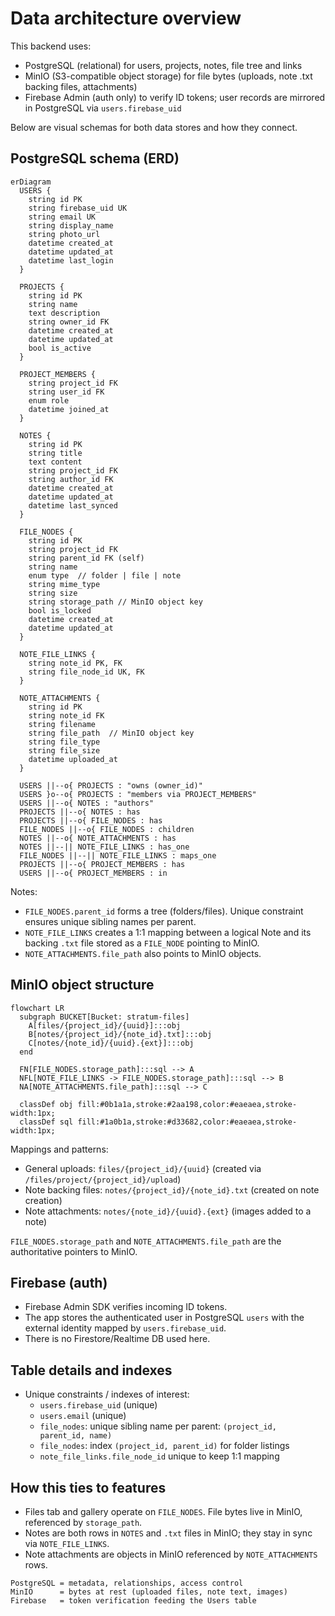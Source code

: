 # Data architecture overview

This backend uses:
- PostgreSQL (relational) for users, projects, notes, file tree and links
- MinIO (S3-compatible object storage) for file bytes (uploads, note .txt backing files, attachments)
- Firebase Admin (auth only) to verify ID tokens; user records are mirrored in PostgreSQL via `users.firebase_uid`

Below are visual schemas for both data stores and how they connect.

## PostgreSQL schema (ERD)

```mermaid
erDiagram
  USERS {
    string id PK
    string firebase_uid UK
    string email UK
    string display_name
    string photo_url
    datetime created_at
    datetime updated_at
    datetime last_login
  }

  PROJECTS {
    string id PK
    string name
    text description
    string owner_id FK
    datetime created_at
    datetime updated_at
    bool is_active
  }

  PROJECT_MEMBERS {
    string project_id FK
    string user_id FK
    enum role
    datetime joined_at
  }

  NOTES {
    string id PK
    string title
    text content
    string project_id FK
    string author_id FK
    datetime created_at
    datetime updated_at
    datetime last_synced
  }

  FILE_NODES {
    string id PK
    string project_id FK
    string parent_id FK (self)
    string name
    enum type  // folder | file | note
    string mime_type
    string size
    string storage_path // MinIO object key
    bool is_locked
    datetime created_at
    datetime updated_at
  }

  NOTE_FILE_LINKS {
    string note_id PK, FK
    string file_node_id UK, FK
  }

  NOTE_ATTACHMENTS {
    string id PK
    string note_id FK
    string filename
    string file_path  // MinIO object key
    string file_type
    string file_size
    datetime uploaded_at
  }

  USERS ||--o{ PROJECTS : "owns (owner_id)"
  USERS }o--o{ PROJECTS : "members via PROJECT_MEMBERS"
  USERS ||--o{ NOTES : "authors"
  PROJECTS ||--o{ NOTES : has
  PROJECTS ||--o{ FILE_NODES : has
  FILE_NODES ||--o{ FILE_NODES : children
  NOTES ||--o{ NOTE_ATTACHMENTS : has
  NOTES ||--|| NOTE_FILE_LINKS : has_one
  FILE_NODES ||--|| NOTE_FILE_LINKS : maps_one
  PROJECTS ||--o{ PROJECT_MEMBERS : has
  USERS ||--o{ PROJECT_MEMBERS : in
```

Notes:
- `FILE_NODES.parent_id` forms a tree (folders/files). Unique constraint ensures unique sibling names per parent.
- `NOTE_FILE_LINKS` creates a 1:1 mapping between a logical Note and its backing `.txt` file stored as a `FILE_NODE` pointing to MinIO.
- `NOTE_ATTACHMENTS.file_path` also points to MinIO objects.

## MinIO object structure

```mermaid
flowchart LR
  subgraph BUCKET[Bucket: stratum-files]
    A[files/{project_id}/{uuid}]:::obj
    B[notes/{project_id}/{note_id}.txt]:::obj
    C[notes/{note_id}/{uuid}.{ext}]:::obj
  end

  FN[FILE_NODES.storage_path]:::sql --> A
  NFL[NOTE_FILE_LINKS -> FILE_NODES.storage_path]:::sql --> B
  NA[NOTE_ATTACHMENTS.file_path]:::sql --> C

  classDef obj fill:#0b1a1a,stroke:#2aa198,color:#eaeaea,stroke-width:1px;
  classDef sql fill:#1a0b1a,stroke:#d33682,color:#eaeaea,stroke-width:1px;
```

Mappings and patterns:
- General uploads: `files/{project_id}/{uuid}` (created via `/files/project/{project_id}/upload`)
- Note backing files: `notes/{project_id}/{note_id}.txt` (created on note creation)
- Note attachments: `notes/{note_id}/{uuid}.{ext}` (images added to a note)

`FILE_NODES.storage_path` and `NOTE_ATTACHMENTS.file_path` are the authoritative pointers to MinIO.

## Firebase (auth)

- Firebase Admin SDK verifies incoming ID tokens.
- The app stores the authenticated user in PostgreSQL `users` with the external identity mapped by `users.firebase_uid`.
- There is no Firestore/Realtime DB used here.

## Table details and indexes

- Unique constraints / indexes of interest:
  - `users.firebase_uid` (unique)
  - `users.email` (unique)
  - `file_nodes`: unique sibling name per parent: `(project_id, parent_id, name)`
  - `file_nodes`: index `(project_id, parent_id)` for folder listings
  - `note_file_links.file_node_id` unique to keep 1:1 mapping

## How this ties to features

- Files tab and gallery operate on `FILE_NODES`. File bytes live in MinIO, referenced by `storage_path`.
- Notes are both rows in `NOTES` and `.txt` files in MinIO; they stay in sync via `NOTE_FILE_LINKS`.
- Note attachments are objects in MinIO referenced by `NOTE_ATTACHMENTS` rows.

```text
PostgreSQL = metadata, relationships, access control
MinIO      = bytes at rest (uploaded files, note text, images)
Firebase   = token verification feeding the Users table
```